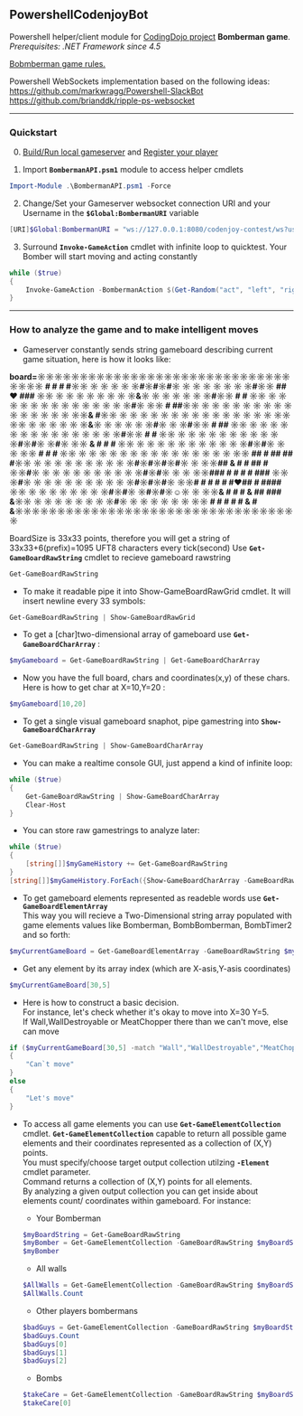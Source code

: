 ## PowershellCodenjoyBot
Powershell helper/client module for 
[CodingDojo project](https://github.com/codenjoyme/codenjoy/tree/master/CodingDojo/) **Bomberman game**.  
*Prerequisites: .NET Framework since 4.5*

[Bobmberman game rules.](https://github.com/codenjoyme/codenjoy/blob/master/CodingDojo/games/bomberman/src/main/webapp/resources/help/bomberman.html)

Powershell WebSockets implementation based on the following ideas:  
https://github.com/markwragg/Powershell-SlackBot  
https://github.com/brianddk/ripple-ps-websocket  

---------------
### Quickstart

0. [Build/Run local gameserver](https://github.com/codenjoyme/codenjoy/tree/master/CodingDojo/) and [Register your player](http://127.0.0.1:8080/codenjoy-contest/register)

1. Import **`BombermanAPI.psm1`** module to access helper cmdlets 
```powershell
Import-Module .\BombermanAPI.psm1 -Force
```

2. Change/Set your Gameserver websocket connection URI and your Username in the **`$Global:BombermanURI`** variable
```powershell
[URI]$Global:BombermanURI = "ws://127.0.0.1:8080/codenjoy-contest/ws?user=username@users.org"
```

3. Surround **`Invoke-GameAction`** cmdlet with infinite loop to quicktest.
Your Bomber will start moving and acting constantly
```powershell
while ($true)
{
	Invoke-GameAction -BombermanAction $(Get-Random("act", "left", "right", "up", "down"))
}
```
---------------------
### How to analyze the game and to make intelligent moves


* Gameserver constantly sends string gameboard describing current game situation, here is how it looks like:  

**board=☼☼☼☼☼☼☼☼☼☼☼☼☼☼☼☼☼☼☼☼☼☼☼☼☼☼☼☼☼☼☼☼☼☼        #   # #               #☼☼ ☼ ☼ ☼ ☼ ☼#☼#☼#☼ ☼ ☼ ☼ ☼ ☼ ☼ ☼#☼☼              ##     ♥     ### ☼☼ ☼ ☼ ☼ ☼ ☼ ☼ ☼ ☼&☼ ☼ ☼ ☼ ☼ ☼ ☼#☼☼                #        #     ☼☼ ☼ ☼ ☼ ☼ ☼ ☼ ☼ ☼ ☼ ☼ ☼ ☼ ☼ ☼#☼ ☼☼                           # ##☼☼ ☼ ☼ ☼ ☼ ☼ ☼ ☼ ☼ ☼ ☼ ☼ ☼ ☼ ☼ ☼ ☼☼&                             #☼☼ ☼ ☼ ☼ ☼ ☼ ☼ ☼ ☼ ☼ ☼ ☼ ☼ ☼ ☼ ☼ ☼☼                               ☼☼ ☼ ☼ ☼ ☼ ☼ ☼&☼ ☼ ☼ ☼ ☼ ☼#☼ ☼ ☼#☼☼                 #       ##    ☼☼ ☼ ☼ ☼ ☼ ☼ ☼ ☼ ☼ ☼ ☼ ☼ ☼ ☼ ☼ ☼#☼☼                        # #    ☼☼ ☼ ☼ ☼ ☼ ☼ ☼ ☼ ☼ ☼ ☼ ☼#☼#☼ ☼#☼ ☼☼    &           #    #       # ☼☼ ☼ ☼ ☼ ☼ ☼ ☼ ☼ ☼ ☼ ☼ ☼#☼#☼ ☼ ☼ ☼☼                     #    #  # ☼☼ ☼ ☼ ☼ ☼ ☼ ☼ ☼ ☼ ☼ ☼ ☼ ☼ ☼ ☼ ☼ ☼☼         ##  #          ## ## #☼☼ ☼ ☼ ☼ ☼ ☼ ☼ ☼ ☼ ☼ ☼#☼#☼#☼#☼ ☼ ☼☼##        &       # #  ##   #  ☼☼#☼ ☼ ☼ ☼ ☼ ☼ ☼ ☼ ☼ ☼ ☼#☼#☼ ☼ ☼ ☼☼###  #  #         #    # ###   ☼☼ ☼#☼ ☼ ☼ ☼ ☼ ☼ ☼ ☼ ☼ ☼ ☼#☼#☼#☼ ☼☼# # # #       # #♥##   # ####  ☼☼ ☼ ☼ ☼ ☼ ☼ ☼ ☼ ☼#☼#☼ ☼#☼#☼☺☼ ☼ ☼☼&   #  #      #   &  ## ###   &☼☼ ☼ ☼ ☼ ☼ ☼ ☼ ☼ ☼#☼ ☼ ☼ ☼ ☼ ☼ ☼ ☼☼    #     #     # #     # & # &☼☼☼☼☼☼☼☼☼☼☼☼☼☼☼☼☼☼☼☼☼☼☼☼☼☼☼☼☼☼☼☼☼☼**  

BoardSize is 33x33 points, therefore you will get a string of 33x33+6(prefix)=1095 UFT8 characters every tick(second) 
Use **`Get-GameBoardRawString`** cmdlet to recieve gameboard rawstring
```powershell
Get-GameBoardRawString
```


* To make it readable pipe it into Show-GameBoardRawGrid cmdlet. It will insert newline every 33 symbols:
```powershell
Get-GameBoardRawString | Show-GameBoardRawGrid
```


* To get a [char]two-dimensional array of gameboard use **`Get-GameBoardCharArray`** :
```powershell
$myGameboard = Get-GameBoardRawString | Get-GameBoardCharArray
```


* Now you have the full board, chars and coordinates(x,y) of these chars. Here is how to get char at X=10,Y=20 :
```powershell
$myGameboard[10,20]
```


* To get a single visual gameboard snaphot, pipe gamestring into **`Show-GameBoardCharArray`**
```powershell
Get-GameBoardRawString | Show-GameBoardCharArray
```


* You can make a realtime console GUI, just append a kind of infinite loop:
```powershell
while ($true)
{
	Get-GameBoardRawString | Show-GameBoardCharArray
	Clear-Host
}
```


* You can store raw gamestrings to analyze later:
```powershell
while ($true)
{
	[string[]]$myGameHistory += Get-GameBoardRawString
}
[string[]]$myGameHistory.ForEach({Show-GameBoardCharArray -GameBoardRawString $_})
```


* To get gameboard elements represented as readeble words use **`Get-GameBoardElementArray`**  
This way you will recieve a Two-Dimensional string array populated with game elements values like Bomberman, BombBomberman, BombTimer2 and so forth:
```powershell
$myCurrentGameBoard = Get-GameBoardElementArray -GameBoardRawString $myBoardString
```


* Get any element by its array index (which are X-asis,Y-asis coordinates)
```powershell
$myCurrentGameBoard[30,5]
```


* Here is how to construct a basic decision.  
For instance, let's check whether it's okay to move into X=30 Y=5.  
If Wall,WallDestroyable or MeatChopper there than we can't move, else can move 
```powershell
if ($myCurrentGameBoard[30,5] -match "Wall","WallDestroyable","MeatChopper")
{
	"Can`t move"
}
else 
{
	"Let's move"
}
```


* To access all game elements you can use **`Get-GameElementCollection`** cmdlet.
**`Get-GameElementCollection`** capable to return all possible game elements and their coordinates represented as a collection of (X,Y) points.    
You must specify/choose target output collection utilzing **`-Element`** cmdlet parameter.  
Command returns a collection of (X,Y) points for all elements.  
By analyzing a given output collection you can get inside about elements count/ coordinates within gameboard. For instance:

  * Your Bomberman
  ```powershell
  $myBoardString = Get-GameBoardRawString 
  $myBomber = Get-GameElementCollection -GameBoardRawString $myBoardString -Element Bomberman
  $myBomber
  ```
  
  * All walls
  ```powershell
  $AllWalls = Get-GameElementCollection -GameBoardRawString $myBoardString -Element Wall
  $AllWalls.Count
  ```

  * Other players bombermans
  ```powershell
  $badGuys = Get-GameElementCollection -GameBoardRawString $myBoardString -Element OtherBomberman
  $badGuys.Count
  $badGuys[0]
  $badGuys[1]
  $badGuys[2]
  ```

  * Bombs
  ```powershell
  $takeCare = Get-GameElementCollection -GameBoardRawString $myBoardString -Element OtherBombBomberman
  $takeCare[0]
  ```

